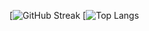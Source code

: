 [![GitHub Streak](https://github-readme-streak-stats.herokuapp.com?user=dmbaev&theme=github-dark&hide_border=true)
[![Top Langs](https://github-readme-stats.vercel.app/api/top-langs/?username=dmbaev&layout=compact&theme=vision-friendly-dark)
<!--
**dmbaev/dmbaev** is a ✨ _special_ ✨ repository because its `README.md` (this file) appears on your GitHub profile.

Here are some ideas to get you started:

- 🔭 I’m currently working on ...
- 🌱 I’m currently learning ...
- 👯 I’m looking to collaborate on ...
- 🤔 I’m looking for help with ...
- 💬 Ask me about ...
- 📫 How to reach me: ...
- 😄 Pronouns: ...
- ⚡ Fun fact: ...
-->
